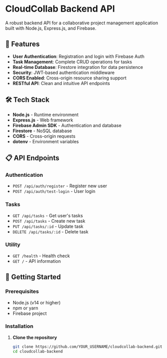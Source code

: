# CloudCollab Backend API

A robust backend API for a collaborative project management application built with Node.js, Express.js, and Firebase.

## 🚀 Features

- **User Authentication**: Registration and login with Firebase Auth
- **Task Management**: Complete CRUD operations for tasks
- **Real-time Database**: Firestore integration for data persistence
- **Security**: JWT-based authentication middleware
- **CORS Enabled**: Cross-origin resource sharing support
- **RESTful API**: Clean and intuitive API endpoints

## 🛠️ Tech Stack

- **Node.js** - Runtime environment
- **Express.js** - Web framework
- **Firebase Admin SDK** - Authentication and database
- **Firestore** - NoSQL database
- **CORS** - Cross-origin requests
- **dotenv** - Environment variables

## 📋 API Endpoints

### Authentication
- `POST /api/auth/register` - Register new user
- `POST /api/auth/test-login` - User login

### Tasks
- `GET /api/tasks` - Get user's tasks
- `POST /api/tasks` - Create new task
- `PUT /api/tasks/:id` - Update task
- `DELETE /api/tasks/:id` - Delete task

### Utility
- `GET /health` - Health check
- `GET /` - API information

## 🚦 Getting Started

### Prerequisites
- Node.js (v14 or higher)
- npm or yarn
- Firebase project

### Installation

1. **Clone the repository**
   ```bash
   git clone https://github.com/YOUR_USERNAME/cloudcollab-backend.git
   cd cloudcollab-backend
